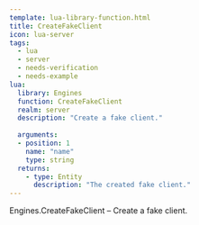 ```yaml
---
template: lua-library-function.html
title: CreateFakeClient
icon: lua-server
tags:
  - lua
  - server
  - needs-verification
  - needs-example
lua:
  library: Engines
  function: CreateFakeClient
  realm: server
  description: "Create a fake client."
  
  arguments:
  - position: 1
    name: "name"
    type: string
  returns:
    - type: Entity
      description: "The created fake client."
---
```


<div class="lua__search__keywords">
Engines.CreateFakeClient &#x2013; Create a fake client.
</div>
